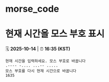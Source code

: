 # morse_code
# 현재 시간을 모스 부호 표시
<!-- MORSE_TIME_START -->
🗓️ **2025-10-14** | ⏰ **16:35 (KST)**

```
현재 시간을 입력하세요. 모스 부호로 바꿉니다
.---- -.... ...-- .....
모스 부호를 다시 현재 시간으로 바꿉니다
1635
```
<!-- MORSE_TIME_END -->
